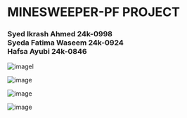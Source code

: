 # MINESWEEPER-PF PROJECT
### Syed Ikrash Ahmed 24k-0998 <br> Syeda Fatima Waseem 24k-0924 <br> Hafsa Ayubi 24k-0846 

![image](https://github.com/user-attachments/assets/ee0f761e-377b-4b0c-9a9d-2fda7ec7e1a8)l


![image](https://github.com/user-attachments/assets/66c29a01-f016-4b7c-9294-5fecabc77872)

![image](https://github.com/user-attachments/assets/ba28fd54-0019-4a8e-b70b-ac7e97f21857)

![image](https://github.com/user-attachments/assets/694c9840-11b8-4280-ac24-165f1ad9e3e2)



